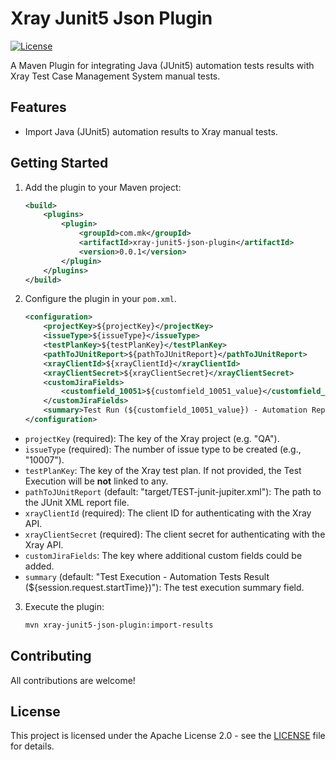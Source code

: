 # Xray Junit5 Json Plugin

[![License](https://img.shields.io/badge/License-Apache%202.0-blue.svg)](https://opensource.org/licenses/Apache-2.0)

A Maven Plugin for integrating Java (JUnit5) automation tests results with Xray Test Case Management System manual tests.

## Features

- Import Java (JUnit5) automation results to Xray manual tests.


## Getting Started

1. Add the plugin to your Maven project:

    ```xml
    <build>
        <plugins>
            <plugin>
                <groupId>com.mk</groupId>
                <artifactId>xray-junit5-json-plugin</artifactId>
                <version>0.0.1</version>
            </plugin>
        </plugins>
    </build>
    ```

2. Configure the plugin in your `pom.xml`.

    ```xml
    <configuration>
        <projectKey>${projectKey}</projectKey>
        <issueType>${issueType}</issueType>
        <testPlanKey>${testPlanKey}</testPlanKey>
        <pathToJUnitReport>${pathToJUnitReport}</pathToJUnitReport>
        <xrayClientId>${xrayClientId}</xrayClientId>
        <xrayClientSecret>${xrayClientSecret}</xrayClientSecret>
        <customJiraFields>
            <customfield_10051>${customfield_10051_value}</customfield_10051>
        </customJiraFields>
        <summary>Test Run (${customfield_10051_value}) - Automation Report (${maven.build.timestamp})</summary>
    </configuration>
    ```

- `projectKey` (required): The key of the Xray project (e.g. "QA").
- `issueType` (required): The number of issue type to be created (e.g., "10007").
- `testPlanKey`: The key of the Xray test plan. If not provided, the Test Execution will be **not** linked to any.
- `pathToJUnitReport` (default: "target/TEST-junit-jupiter.xml"): The path to the JUnit XML report file.
- `xrayClientId` (required): The client ID for authenticating with the Xray API.
- `xrayClientSecret` (required): The client secret for authenticating with the Xray API.
- `customJiraFields`: The key where additional custom fields could be added.
- `summary` (default: "Test Execution - Automation Tests Result (${session.request.startTime})"): The test execution summary field.

3. Execute the plugin:
    ```bash
    mvn xray-junit5-json-plugin:import-results
    ```

## Contributing

All contributions are welcome!

## License

This project is licensed under the Apache License 2.0 - see the [LICENSE](LICENSE) file for details.
